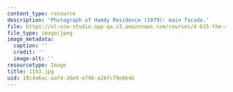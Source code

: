 ```yaml
---
content_type: resource
description: 'Photograph of Hamdy Residence (1979): main facade.'
file: https://ol-ocw-studio-app-qa.s3.amazonaws.com/courses/4-615-the-architecture-of-cairo-spring-2002/18c4a6acaaf436e9e796a26fcf9e6b4b_1193.jpg
file_type: image/jpeg
image_metadata:
  caption: ''
  credit: ''
  image-alt: ''
resourcetype: Image
title: 1193.jpg
uid: 18c4a6ac-aaf4-36e9-e796-a26fcf9e6b4b
---
```

